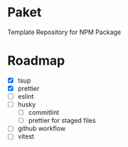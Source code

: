 # Paket

Template Repository for NPM Package

# Roadmap

- [x] tsup
- [x] prettier
- [ ] eslint
- [ ] husky
    - [ ] commitlint
    - [ ] prettier for staged files
- [ ] github workflow
- [ ] vitest
